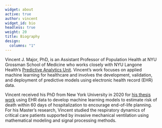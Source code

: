 ```yaml
---
widget: about
active: true
author: vincent
widget_id: bio
headless: true
weight: 20
title: Biography
design:
  columns: "1"
---
```

Vincent J. Major, PhD, is an Assistant Professor of Population Health at NYU Grossman School of Medicine who works closely with NYU Langone Health’s [Predictive Analytics Unit](https://nyupau.github.io/). Vincent’s work focuses on applied machine learning for healthcare and involves the development, validation, and deployment of predictive models using electronic health record (EHR) data.

Vincent received his PhD from New York University in 2020 for [his thesis work](https://search.proquest.com/openview/91689540c8c89b2e5e4c98285df096b1/) using EHR data to develop machine learning models to estimate risk of death within 60 days of hospitalization to encourage end-of-life planning. For his Master’s research, Vincent studied the respiratory dynamics of critical care patients supported by invasive mechanical ventilation using mathematical modeling and signal processing methods.
